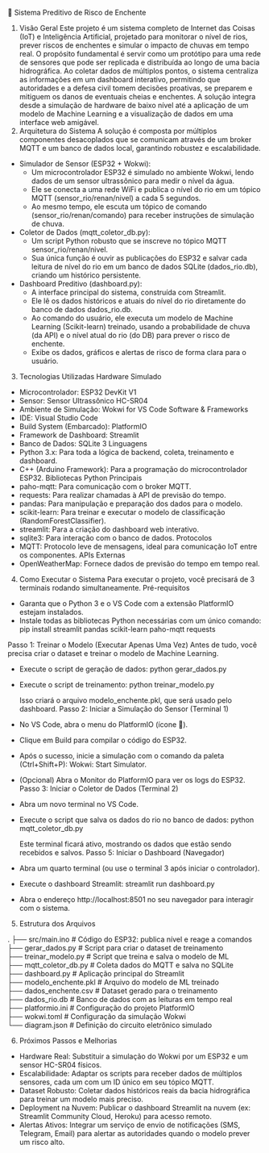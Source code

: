 🌊 Sistema Preditivo de Risco de Enchente
1. Visão Geral
Este projeto é um sistema completo de Internet das Coisas (IoT) e Inteligência Artificial, projetado para monitorar o nível de rios, prever riscos de enchentes e simular o impacto de chuvas em tempo real.
O propósito fundamental é servir como um protótipo para uma rede de sensores que pode ser replicada e distribuída ao longo de uma bacia hidrográfica. Ao coletar dados de múltiplos pontos, o sistema centraliza as informações em um dashboard interativo, permitindo que autoridades e a defesa civil tomem decisões proativas, se preparem e mitiguem os danos de eventuais cheias e enchentes.
A solução integra desde a simulação de hardware de baixo nível até a aplicação de um modelo de Machine Learning e a visualização de dados em uma interface web amigável.
2. Arquitetura do Sistema
A solução é composta por múltiplos componentes desacoplados que se comunicam através de um broker MQTT e um banco de dados local, garantindo robustez e escalabilidade.
 * Simulador de Sensor (ESP32 + Wokwi):
   * Um microcontrolador ESP32 é simulado no ambiente Wokwi, lendo dados de um sensor ultrassônico para medir o nível da água.
   * Ele se conecta a uma rede WiFi e publica o nível do rio em um tópico MQTT (sensor_rio/renan/nivel) a cada 5 segundos.
   * Ao mesmo tempo, ele escuta um tópico de comando (sensor_rio/renan/comando) para receber instruções de simulação de chuva.
 * Coletor de Dados (mqtt_coletor_db.py):
   * Um script Python robusto que se inscreve no tópico MQTT sensor_rio/renan/nivel.
   * Sua única função é ouvir as publicações do ESP32 e salvar cada leitura de nível do rio em um banco de dados SQLite (dados_rio.db), criando um histórico persistente.
 * Dashboard Preditivo (dashboard.py):
   * A interface principal do sistema, construída com Streamlit.
   * Ele lê os dados históricos e atuais do nível do rio diretamente do banco de dados dados_rio.db.
   * Ao comando do usuário, ele executa um modelo de Machine Learning (Scikit-learn) treinado, usando a probabilidade de chuva (da API) e o nível atual do rio (do DB) para prever o risco de enchente.
   * Exibe os dados, gráficos e alertas de risco de forma clara para o usuário.
3. Tecnologias Utilizadas
Hardware Simulado
 * Microcontrolador: ESP32 DevKit V1
 * Sensor: Sensor Ultrassônico HC-SR04
 * Ambiente de Simulação: Wokwi for VS Code
Software & Frameworks
 * IDE: Visual Studio Code
 * Build System (Embarcado): PlatformIO
 * Framework de Dashboard: Streamlit
 * Banco de Dados: SQLite 3
Linguagens
 * Python 3.x: Para toda a lógica de backend, coleta, treinamento e dashboard.
 * C++ (Arduino Framework): Para a programação do microcontrolador ESP32.
Bibliotecas Python Principais
 * paho-mqtt: Para comunicação com o broker MQTT.
 * requests: Para realizar chamadas à API de previsão do tempo.
 * pandas: Para manipulação e preparação dos dados para o modelo.
 * scikit-learn: Para treinar e executar o modelo de classificação (RandomForestClassifier).
 * streamlit: Para a criação do dashboard web interativo.
 * sqlite3: Para interação com o banco de dados.
Protocolos
 * MQTT: Protocolo leve de mensagens, ideal para comunicação IoT entre os componentes.
APIs Externas
 * OpenWeatherMap: Fornece dados de previsão do tempo em tempo real.
4. Como Executar o Sistema
Para executar o projeto, você precisará de 3 terminais rodando simultaneamente.
Pré-requisitos
 * Garanta que o Python 3 e o VS Code com a extensão PlatformIO estejam instalados.
 * Instale todas as bibliotecas Python necessárias com um único comando:
   pip install streamlit pandas scikit-learn paho-mqtt requests

Passo 1: Treinar o Modelo (Executar Apenas Uma Vez)
Antes de tudo, você precisa criar o dataset e treinar o modelo de Machine Learning.
 * Execute o script de geração de dados:
   python gerar_dados.py

 * Execute o script de treinamento:
   python treinar_modelo.py

   Isso criará o arquivo modelo_enchente.pkl, que será usado pelo dashboard.
Passo 2: Iniciar a Simulação do Sensor (Terminal 1)
 * No VS Code, abra o menu do PlatformIO (ícone 🐜).
 * Clique em Build para compilar o código do ESP32.
 * Após o sucesso, inicie a simulação com o comando da paleta (Ctrl+Shift+P): Wokwi: Start Simulator.
 * (Opcional) Abra o Monitor do PlatformIO para ver os logs do ESP32.
Passo 3: Iniciar o Coletor de Dados (Terminal 2)
 * Abra um novo terminal no VS Code.
 * Execute o script que salva os dados do rio no banco de dados:
   python mqtt_coletor_db.py

   Este terminal ficará ativo, mostrando os dados que estão sendo recebidos e salvos.
Passo 5: Iniciar o Dashboard (Navegador)
 * Abra um quarto terminal (ou use o terminal 3 após iniciar o controlador).
 * Execute o dashboard Streamlit:
   streamlit run dashboard.py

 * Abra o endereço http://localhost:8501 no seu navegador para interagir com o sistema.
5. Estrutura dos Arquivos
   
.
├── src/main.ino                # Código do ESP32: publica nível e reage a comandos  
├── gerar_dados.py              # Script para criar o dataset de treinamento  
├── treinar_modelo.py           # Script que treina e salva o modelo de ML  
├── mqtt_coletor_db.py          # Coleta dados do MQTT e salva no SQLite  
├── dashboard.py                # Aplicação principal do Streamlit  
├── modelo_enchente.pkl         # Arquivo do modelo de ML treinado  
├── dados_enchente.csv          # Dataset gerado para o treinamento  
├── dados_rio.db                # Banco de dados com as leituras em tempo real  
├── platformio.ini              # Configuração do projeto PlatformIO  
├── wokwi.toml                  # Configuração da simulação Wokwi  
└── diagram.json                # Definição do circuito eletrônico simulado  

6. Próximos Passos e Melhorias
 * Hardware Real: Substituir a simulação do Wokwi por um ESP32 e um sensor HC-SR04 físicos.
 * Escalabilidade: Adaptar os scripts para receber dados de múltiplos sensores, cada um com um ID único em seu tópico MQTT.
 * Dataset Robusto: Coletar dados históricos reais da bacia hidrográfica para treinar um modelo mais preciso.
 * Deployment na Nuvem: Publicar o dashboard Streamlit na nuvem (ex: Streamlit Community Cloud, Heroku) para acesso remoto.
 * Alertas Ativos: Integrar um serviço de envio de notificações (SMS, Telegram, Email) para alertar as autoridades quando o modelo prever um risco alto.
